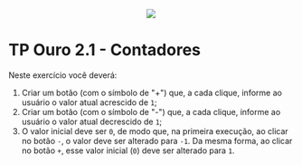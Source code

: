 <p align="center">
    <img src="https://www.infnet.edu.br/infnet/wp-content/themes/infnet.homepage//assets/img/LogoInfnetRodape.png"/>
</p>

# TP Ouro 2.1 - Contadores  

Neste exercício você deverá:

1. Criar um botão (com o símbolo de "+") que, a cada clique, informe ao usuário o valor atual acrescido de `1`;
2. Criar um botão (com o símbolo de "-") que, a cada clique, informe ao usuário o valor atual decrescido de `1`;
3. O valor inicial deve ser `0`, de modo que, na primeira execução, ao clicar no botão `-`, o valor deve ser alterado para `-1`. Da mesma forma, ao clicar no botão `+`, esse valor inicial (`0`) deve ser alterado para `1`.